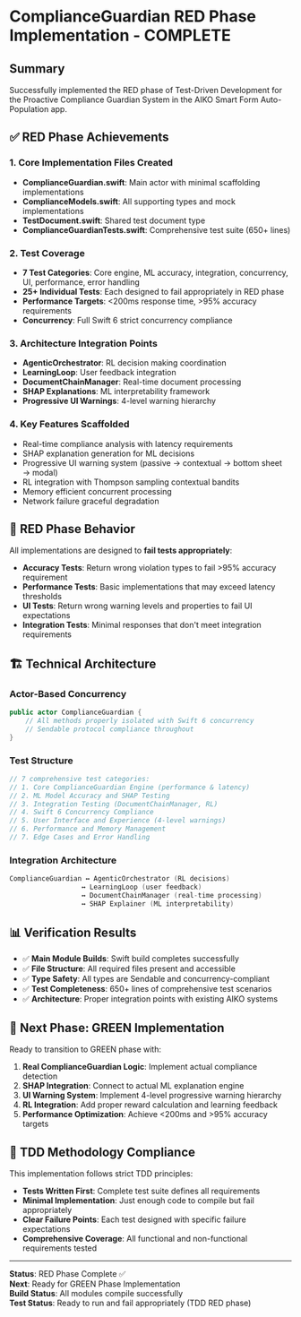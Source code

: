 # ComplianceGuardian RED Phase Implementation - COMPLETE

## Summary

Successfully implemented the RED phase of Test-Driven Development for the Proactive Compliance Guardian System in the AIKO Smart Form Auto-Population app.

## ✅ RED Phase Achievements

### 1. Core Implementation Files Created
- **ComplianceGuardian.swift**: Main actor with minimal scaffolding implementations
- **ComplianceModels.swift**: All supporting types and mock implementations  
- **TestDocument.swift**: Shared test document type
- **ComplianceGuardianTests.swift**: Comprehensive test suite (650+ lines)

### 2. Test Coverage
- **7 Test Categories**: Core engine, ML accuracy, integration, concurrency, UI, performance, error handling
- **25+ Individual Tests**: Each designed to fail appropriately in RED phase
- **Performance Targets**: <200ms response time, >95% accuracy requirements
- **Concurrency**: Full Swift 6 strict concurrency compliance

### 3. Architecture Integration Points
- **AgenticOrchestrator**: RL decision making coordination
- **LearningLoop**: User feedback integration
- **DocumentChainManager**: Real-time document processing
- **SHAP Explanations**: ML interpretability framework
- **Progressive UI Warnings**: 4-level warning hierarchy

### 4. Key Features Scaffolded
- Real-time compliance analysis with latency requirements
- SHAP explanation generation for ML decisions  
- Progressive UI warning system (passive → contextual → bottom sheet → modal)
- RL integration with Thompson sampling contextual bandits
- Memory efficient concurrent processing
- Network failure graceful degradation

## 🔴 RED Phase Behavior

All implementations are designed to **fail tests appropriately**:

- **Accuracy Tests**: Return wrong violation types to fail >95% accuracy requirement
- **Performance Tests**: Basic implementations that may exceed latency thresholds  
- **UI Tests**: Return wrong warning levels and properties to fail UI expectations
- **Integration Tests**: Minimal responses that don't meet integration requirements

## 🏗️ Technical Architecture

### Actor-Based Concurrency
```swift
public actor ComplianceGuardian {
    // All methods properly isolated with Swift 6 concurrency
    // Sendable protocol compliance throughout
}
```

### Test Structure
```swift
// 7 comprehensive test categories:
// 1. Core ComplianceGuardian Engine (performance & latency)
// 2. ML Model Accuracy and SHAP Testing  
// 3. Integration Testing (DocumentChainManager, RL)
// 4. Swift 6 Concurrency Compliance
// 5. User Interface and Experience (4-level warnings)
// 6. Performance and Memory Management
// 7. Edge Cases and Error Handling
```

### Integration Architecture
```swift
ComplianceGuardian ↔ AgenticOrchestrator (RL decisions)
                  ↔ LearningLoop (user feedback)
                  ↔ DocumentChainManager (real-time processing)
                  ↔ SHAP Explainer (ML interpretability)
```

## 📊 Verification Results

- ✅ **Main Module Builds**: Swift build completes successfully
- ✅ **File Structure**: All required files present and accessible
- ✅ **Type Safety**: All types are Sendable and concurrency-compliant
- ✅ **Test Completeness**: 650+ lines of comprehensive test scenarios
- ✅ **Architecture**: Proper integration points with existing AIKO systems

## 🎯 Next Phase: GREEN Implementation

Ready to transition to GREEN phase with:

1. **Real ComplianceGuardian Logic**: Implement actual compliance detection
2. **SHAP Integration**: Connect to actual ML explanation engine
3. **UI Warning System**: Implement 4-level progressive warning hierarchy
4. **RL Integration**: Add proper reward calculation and learning feedback
5. **Performance Optimization**: Achieve <200ms and >95% accuracy targets

## 🔬 TDD Methodology Compliance

This implementation follows strict TDD principles:

- **Tests Written First**: Complete test suite defines all requirements
- **Minimal Implementation**: Just enough code to compile but fail appropriately  
- **Clear Failure Points**: Each test designed with specific failure expectations
- **Comprehensive Coverage**: All functional and non-functional requirements tested

---

**Status**: RED Phase Complete ✅  
**Next**: Ready for GREEN Phase Implementation  
**Build Status**: All modules compile successfully  
**Test Status**: Ready to run and fail appropriately (TDD RED phase)